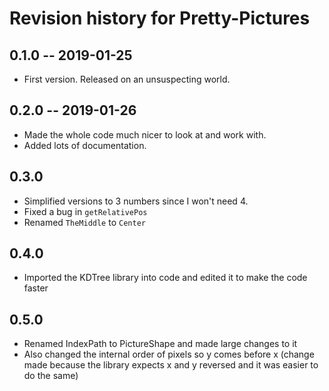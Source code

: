 # Revision history for Pretty-Pictures

## 0.1.0  -- 2019-01-25

 * First version. Released on an unsuspecting world.


## 0.2.0  -- 2019-01-26

 * Made the whole code much nicer to look at and work with.
 * Added lots of documentation.


## 0.3.0

 * Simplified versions to 3 numbers since I won't need 4.
 * Fixed a bug in `getRelativePos`
 * Renamed `TheMiddle` to `Center`


## 0.4.0

 * Imported the KDTree library into code and edited it to make the code faster

 
## 0.5.0

 * Renamed IndexPath to PictureShape and made large changes to it
 * Also changed the internal order of pixels so y comes before x (change made because the library expects x and y reversed and it was easier to do the same)